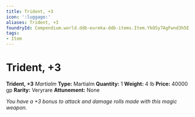 ```yaml
---
title: Trident, +3
icon: ':luggage:'
aliases: Trident, +3
foundryId: Compendium.world.ddb-eureka-ddb-items.Item.YkOSy7AgFwnd3h5E
tags:
- Item
---
```


# Trident, +3

**Trident, +3**
_Martialm_
**Type:** Martialm
**Quantity:** 1
**Weight:** 4 lb
**Price:** 40000 gp
**Rarity:** Veryrare
**Attunement:** None

*You have a +3 bonus to attack and damage rolls made with this magic weapon.*
